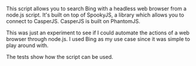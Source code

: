 This script allows you to search Bing with a headless web browser from a node.js script. It's built on top of SpookyJS, a library which allows you to connect to CasperJS. CasperJS is built on PhantomJS. 

This was just an experiment to see if I could automate the actions of a web browser through node.js. I used Bing as my use case since it was simple to play around with. 

The tests show how the script can be used.